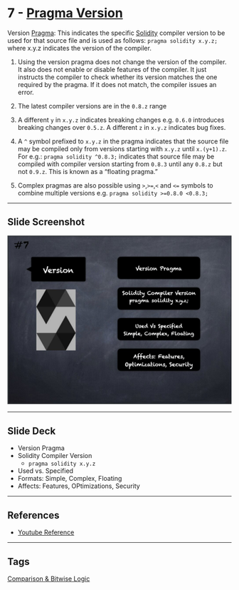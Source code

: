 # 7 - [Pragma Version](Pragma%20Version.md)
Version [Pragma](Pragma.md): This indicates the specific [Solidity](Solidity.md) compiler version to be used for that source file and is used as follows: `pragma solidity x.y.z;` where x.y.z indicates the version of the compiler.
    
1. Using the version pragma does not change the version of the compiler. It also does not enable or disable features of the compiler. It just instructs the compiler to check whether its version matches the one required by the pragma. If it does not match, the compiler issues an error.

2. The latest compiler versions are in the `0.8.z` range

3. A different `y` in `x.y.z` indicates breaking changes e.g. `0.6.0` introduces breaking changes over `0.5.z`. A different `z` in `x.y.z` indicates bug fixes.

4. A `^` symbol prefixed to `x.y.z` in the pragma indicates that the source file may be compiled only from versions starting with `x.y.z` until `x.(y+1).z`. For e.g.: `pragma solidity ^0.8.3;` indicates that source file may be compiled with compiler version starting from `0.8.3` until any `0.8.z` but not `0.9.z`. This is known as a “floating pragma.”

1. Complex pragmas are also possible using `>`,`>=`,`<` and `<=` symbols to combine multiple versions e.g. `pragma solidity >=0.8.0 <0.8.3;`

___
## Slide Screenshot
![007.jpg](../../images/2.%20Solidity%20101/007.jpg)
___
## Slide Deck
- Version Pragma
- Solidity Compiler Version
	- `pragma solidity x.y.z`
- Used vs. Specified
- Formats: Simple, Complex, Floating
- Affects: Features, OPtimizations, Security
___
## References
- [Youtube Reference](https://youtu.be/5eLqFac5Tkg?t=610)
___
## Tags
[Comparison & Bitwise Logic](../1.%20Ethereum101/Comparison%20&%20Bitwise%20Logic.md)